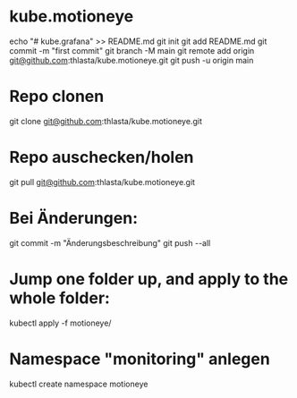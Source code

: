 # kube.motioneye

echo "# kube.grafana" >> README.md
git init
git add README.md
git commit -m "first commit"
git branch -M main
git remote add origin git@github.com:thlasta/kube.motioneye.git
git push -u origin main


# Repo clonen
git clone git@github.com:thlasta/kube.motioneye.git

# Repo auschecken/holen
git pull git@github.com:thlasta/kube.motioneye.git

# Bei Änderungen:
git commit -m "Änderungsbeschreibung"
git push --all

# Jump one folder up, and apply to the whole folder:
kubectl apply -f motioneye/

# Namespace "monitoring" anlegen
kubectl create namespace motioneye